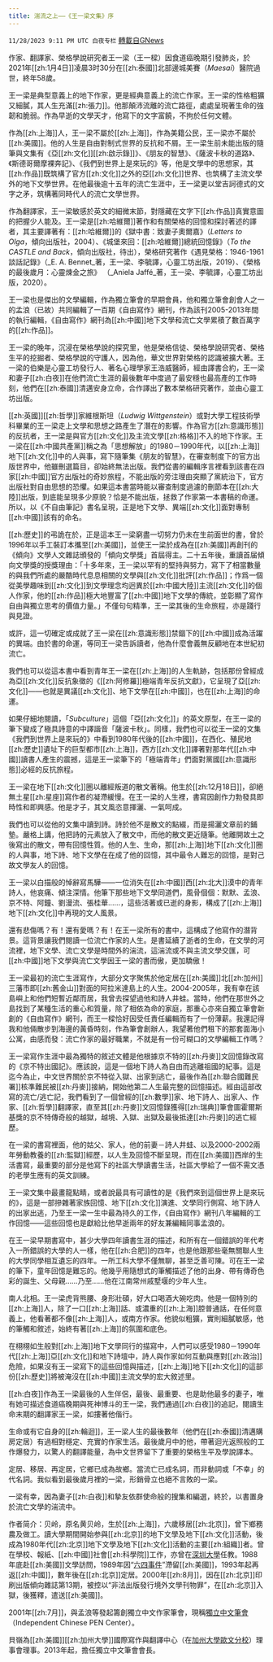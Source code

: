 ```yaml
---
title: 湍流之上——《王一梁文集》序
---
```

`11/28/2023 9:11 PM UTC 白夜专栏` [轉載自GNews](https://gnews.org/articles/2046892)

作家、翻譯家、榮格學說研究者王一梁（王一樑）因食道癌晚期引發肺炎，於2021年[[zh:1月4日]]凌晨3时30分在[[zh:泰國]]北部邊城美賽（_Maesai_）醫院過世，終年58歲。

王一梁是典型意義上的地下作家，更是經典意義上的流亡作家。王一梁的性格粗獷又細膩，其人生充滿[[zh:張力]]。他那顛沛流離的流亡路徑，處處呈現著生命的強韌和脆弱。作為早逝的文學天才，他寫下的文字富饒，不拘於任何文體。

作為[[zh:上海]]人，王一梁不屬於[[zh:上海]]，作為美籍公民，王一梁亦不屬於[[zh:美國]]。他的人生是自由對制式世界的反抗和不屑。王一梁生前未能出版的隨筆與文集有《亞[[zh:文化]][[zh:啟示錄]]》、《朋友的智慧》、《薩波卡秋的道路》、《斯德哥爾摩裸奔記》、《我們到世界上是來玩的》等，他是文學中的思想家，其[[zh:作品]]既筑構了官方[[zh:文化]]之外的亞[[zh:文化]]世界、也筑構了主流文學外的地下文學世界。在他最後逾十五年的流亡生涯中，王一梁更以堂吉訶德式的文字之矛，筑構著同時代人的流亡文學世界。

作為翻譯家，王一梁敏感於英文的細微末節，對隱藏在文字下[[zh:作品]]真實意圖的把握少人能及。王一梁是[[zh:哈維爾]]著作和有關榮格的回憶和探討著述的譯者，其主要譯著有：[[zh:哈維爾]]的《獄中書：致妻子奧爾嘉》（_Letters to Olga_，傾向出版社，2004）、《城堡來回：[[zh:哈維爾]]總統回憶錄》（_To the CASTLE and Back_，傾向出版社，待出），榮格研究著作《遇見榮格：1946-1961談話記錄》（_E. A. Bennet_著，王一梁、李毓譯，心靈工坊出版，2019）、《榮格的最後歲月：心靈煉金之旅》 （_Aniela Jaffé_著，王一梁、李毓譯，心靈工坊出版，2020）。

王一梁也是傑出的文學編輯，作為獨立筆會的早期會員，他和獨立筆會創會人之一的孟浪（已故）共同編輯了一百期《自由寫作》網刊，作為該刊2005-2013年間的執行編輯，《自由寫作》網刊為[[zh:中國]]地下文學和流亡文學累積了數百萬字的[[zh:作品]]。

王一梁的晚年，沉浸在榮格學說的探究里，他是榮格信徒、榮格學說研究者、榮格生平的挖掘者、榮格學說的守護人，因為他，華文世界對榮格的認識被擴大著。王一梁的伯樂是心靈工坊發行人、著名心理學家王浩威醫師，經由譯書合約，王一梁和妻子[[zh:白夜]]在他們流亡生涯的最後數年中度過了最安穩也最高產的工作時刻，他們在[[zh:泰國]]清邁安身立命，合作譯出了數本榮格研究著作，並由心靈工坊出版。

[[zh:英國]][[zh:哲學]]家維根斯坦（_Ludwig Wittgenstein_）或對大學工程技術學科畢業的王一梁走上文學和思想之路產生了潛在的影響。作為官方[[zh:意識形態]]的反抗者，王一梁是與官方[[zh:文化]]及主流文學[[zh:格格]]不入的地下作家。王一梁在[[zh:中國共產黨]]稱之為「思想解放」的1980－1990年代，以[[zh:上海]]地下[[zh:文化]]中的人與事，寫下隨筆集《朋友的智慧》，在審查制度下的官方出版世界中，他雖刪選篇目，卻始終無法出版。我們從書的編輯序言裡看到該書在四家[[zh:中國]]官方出版社的奇妙旅程，不能出版的旁注理由突顯了黨統治下，官方出版社對自由思想的恐懼。如果這本書當時能以審查制度過濾的刪節本在[[zh:大陸]]出版，到底能呈現多少原貌？恰是不能出版，拯救了作家第一本書稿的命運。所以，以《不自由筆記》書名呈現，正是地下文學、異端[[zh:文化]]面對專制[[zh:中國]]該有的命名。

[[zh:歷史]]的弔詭在於，正是這本王一梁窮盡一切努力仍未在生前面世的書，曾於1996年以手工裝訂本攜至[[zh:美國]]，並使王一梁於成為在[[zh:美國]]再創刊的《傾向》文學人文雜誌頒發的「傾向文學獎」首屆得主。二十五年後，重讀首届傾向文學獎的授獎理由：「十多年來，王一梁以罕有的堅持與努力，寫下了相當數量的與我們所處的嚴酷時代息息相關的文學與[[zh:文化]]批評[[zh:作品]]；作爲一個從美學趣味到[[zh:文化]]到文學理念均迥異於[[zh:中國大陸]]主流[[zh:文化]]的個人作家，他的[[zh:作品]]極大地豐富了[[zh:中國]]地下文學的傳統，並彰顯了寫作自由與獨立思考的價值力量。」不僅句句精準，王一梁其後的生命旅程，亦是踐行與見證。

或許，這一切確定或成就了王一梁在[[zh:意識形態]]禁錮下的[[zh:中國]]成為活躍的異端。由於書的命運，等同王一梁告訴讀者，他為什麼會義無反顧地在本世紀初流亡。

我們也可以從這本書中看到青年王一梁在[[zh:上海]]的人生軌跡，包括那份曾經成為亞[[zh:文化]]反抗象徵的《[[zh:阿修羅]]極端青年反抗文獻》，它呈現了亞[[zh:文化]]——也就是異議[[zh:文化]]、地下文學在[[zh:中國]]，也在[[zh:上海]]的命運。

如果仔細地閱讀，「_Subculture_」這個「亞[[zh:文化]]」的英文原型，在王一梁的筆下變成了極具詩意的中譯諧音「薩波卡秋」。同樣，我們也可以從王一梁的文集《我們到世界上是來玩的》中看到1980年代後的[[zh:中國]]，在西化、殖民地[[zh:歷史]]遺址下的巨型都市[[zh:上海]]，西方[[zh:文化]]譯著對那年代[[zh:中國]]讀書人產生的震撼，這是王一梁筆下的「極端青年」們面對黨國[[zh:意識形態]]必經的反抗旅程。

王一梁在地下[[zh:文化]]圈以離經叛道的散文著稱。他生於[[zh:12月18日]]，卻絕無土星[[zh:星座]]寫作者的凝滯緩慢。在王一梁的人生裡，書寫因創作力勃發具即時性和即興感。他是才子，其文風恣意揮灑、一氣呵成。

我們也可以從他的文集中讀到詩。詩於他不是散文的點綴，而是揚灑文章前的鋪墊。嚴格上講，他把詩的元素放入了散文中，而他的散文更近隨筆。他離開故土之後寫出的散文，帶有回憶性質。他的人生、生命，那[[zh:上海]]地下[[zh:文化]]圈的人與事，地下詩、地下文學在在成了他的回憶，其中最令人難忘的回憶，是對己故文學友人的回憶。

王一梁以白描般的悼辭寫馬驊——一位消失在[[zh:中國]]西[[zh:北大]]漠中的青年詩人，他哀痛、傾注深情。他筆下那些地下文學同道們，風骨個個：默默、孟浪、京不特、阿鐘、劉漫流、張桂華……，這些活著或已逝的身影，構成了[[zh:上海]]地下[[zh:文化]]中再現的文人風景。

還有悲傷嗎？有！還有愛嗎？有！在王一梁所有的書中，這構成了他寫作的潛背景。這背景讓我們閱讀一位流亡作家的人生。是書延續了逝者的生命，在文學的河流裡，地下文學、流亡文學是時間外的湍流，這湍流或不與主流文學交匯，可[[zh:中國]]地下文學與流亡文學因王一梁的書而傲，更加驕傲！

王一梁最初的流亡生涯寫作，大部分文字聚焦於他定居在[[zh:美國]]北[[zh:加州]]三藩市即[[zh:舊金山]]對面的阿拉米達島上的人生。2004-2005年，我有幸在該島嶼上和他們短暫近鄰而居，我曾去探望過他和詩人井蛙。當時，他們在那世外之島找到了某種生活的重心和質量，除了相依為命的家庭，那重心亦來自獨立筆會新創的《自由寫作》網刊，而王一樑恰好因受任責任編輯而有了一份薄薪。我還記得我和他倆散步到海邊的黃昏時刻，作為筆會創辦人，我望著他們租下的那套面海小公寓，由感而發：流亡作家的最好職業，不就是有一份可糊口的文學編輯工作嗎？

王一梁寫作生涯中最為獨特的敘述文體是他根據京不特的[[zh:丹麥]]文回憶錄改寫的《京不特出國記》。應該說，這是一個地下詩人為自由而逃離祖國的紀事。這是迄今為止，中文世界關於京不特從入獄、出家到逃亡，最後作為[[zh:聯合國難民署]]核準難民被[[zh:丹麥]]接納，開始他第二人生最完整的回憶描述。經由這部改寫的流亡/逃亡記，我們看到了一個曾經的[[zh:數學]]家、地下詩人、出家人、作家、[[zh:哲學]]翻譯家，直至其[[zh:丹麥]]文回憶錄獲得[[zh:瑞典]]筆會圖霍爾斯基獎的京不特傳奇般的越獄，越境、入獄、出獄及最後抵達[[zh:丹麥]]的逃亡經歷。

在一梁的書寫裡面，他的姑父、家人，他的前妻－詩人井蛙、以及2000-2002兩年勞動教養的[[zh:監獄]]經歷，以人生及回憶不斷呈現，而在[[zh:美國]]西岸的生活書寫，最重要的部分是他寫下的社區大學讀書生活，社區大學給了一個不需文憑的老學生應有的英文訓練。

王一梁文集中最畫龍點睛，或者說最具有可讀性的是《我們來到這個世界上是來玩的》，這是一部摻雜著家族回憶、地下[[zh:文化]]演進、文學同行側寫、地下詩人的出家出逃，乃至王一梁一生中最為持久的工作，《自由寫作》網刊八年編輯的工作回憶——這些回憶也是獻給比他早逝兩年的好友兼編輯同事孟浪的。

在王一梁早期書寫中，甚少大學四年讀書生涯的描述，和所有在一個錯誤的年代考入一所錯誤的大學的人一樣，他在[[zh:合肥]]的四年，也是他跟那些毫無關聯人生的大學同學相互遺忘的四年。一所工科大學不僅無聊，甚至乏善可陳。可在王一梁的筆下，童年回憶是難忘的。他幾乎用隨想式的筆觸描述了他的出身、帶有傳奇色彩的誕生、父母親……乃至……他在江南常州戚墅堰的少年人生。

南人北相。王一梁虎背熊腰、身形壯碩，好大口喝酒大碗吃肉。他是一個特別的[[zh:上海]]人，除了一口[[zh:上海]]話、或濃重的[[zh:上海]]腔普通話，在任何意義上，他看著都不像[[zh:上海]]人，或南方作家。他貌似粗獷，實則細膩敏感，他的筆觸和敘述，始終有著[[zh:上海]]的氛圍和底色。

在栩栩如生般對[[zh:上海]]地下文學同行的描寫中，人們可以感受1980－1990年代[[zh:上海]]亞[[zh:文化]]和地下詩壇中，詩人與作家如何互動與應對[[zh:政治]]危險，如果沒有王一梁寫下的這些回憶與描述，[[zh:上海]]地下[[zh:文化]]的這部份[[zh:歷史]]將被淹沒在[[zh:中國]]主流文學的宏大敘述里。

[[zh:白夜]]作為王一梁最後的人生伴侶，最後、最重要、也是助他最多的妻子，唯有她可描述食道癌晚期與死神博斗的王一梁，我們通過[[zh:白夜]]的追記，閱讀生命末期的翻譯家王一梁，如摟著他偕行。

生命或有它自身的[[zh:輪迴]]，王一梁人生的最後數年（他們在[[zh:泰國]]清邁購房定居）有過相對穩定、充實的作家生活。最後歲月中的他，帶著迴光返照般的工作爆發力，以驚人的翻譯能量，為中文世界留下了重要的榮格生平及學說譯本。

定居、移居、再定居，它鄉已成為故鄉。當流亡已成名詞，而非動詞或「不幸」的代名詞。我似看到最後歲月裡的一梁，形銷骨立也絕不言敗的一梁。

一梁有幸，因為妻子[[zh:白夜]]和摯友依群使命般的搜集和編選，終於，以書置身於流亡文學的湍流中。


作者简介：贝岭，原名黄贝岭，生於[[zh:上海]]，六歲移居[[zh:北京]]，曾下鄉務農及做工。讀大學期間開始参與[[zh:北京]]的地下文學及地下[[zh:文化]]活動，後成為1980年代[[zh:北京]]地下文學及地下[[zh:文化]]活動的主要[[zh:組織]]者。曾在學校、報紙、[[zh:中國]]社會[[zh:科學院]]工作，亦曾在[深圳大學](https://zh.wikipedia.org/wiki/%E6%B7%B1%E5%9C%B3%E5%A4%A7%E5%AD%B8 "深圳大學")任教。1988年底赴[[zh:美國]]文學訪問，1989年因“[六四事件](https://zh.wikipedia.org/wiki/%E5%85%AD%E5%9B%9B%E4%BA%8B%E4%BB%B6 "六四事件")”滯留[[zh:美國]]，1993年起再返[[zh:中國]]，數年後在[[zh:北京]]定居。2000年[[zh:8月]]，因在[[zh:北京]]印刷出版傾向雜誌第13期，被控以“非法出版發行境外文學刊物罪”，在[[zh:北京]]入獄，後獲釋，遣送[[zh:美國]]。

2001年[[zh:7月]]，與孟浪等發起籌創獨立中文作家筆會，現稱[獨立中文筆會](https://zh.wikipedia.org/wiki/%E7%8B%AC%E7%AB%8B%E4%B8%AD%E6%96%87%E7%AC%94%E4%BC%9A "独立中文笔会")（Independent Chinese PEN Center）。

貝嶺為[[zh:美國]][[zh:加州大學]]國際寫作與翻譯中心（在[加州大學歐文分校](https://zh.wikipedia.org/wiki/%E5%8A%A0%E5%B7%9E%E5%A4%A7%E5%AD%A6%E6%AC%A7%E6%96%87%E5%88%86%E6%A0%A1 "加州大学欧文分校")）理事會理事。2013年起，擔任獨立中文筆會會長。

